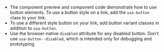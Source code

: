 - The component preview and component code demonstrate how to use button elements. To use a button style on a link, add the `usa-button` class to your link.
- To use a different style button on your link, add button variant classes in addition to `usa-button`.
- Use the browser-native `disabled` attribute for any disabled button. Don't use `usa-button--disabled`, which is intended only for debugging and prototyping.
